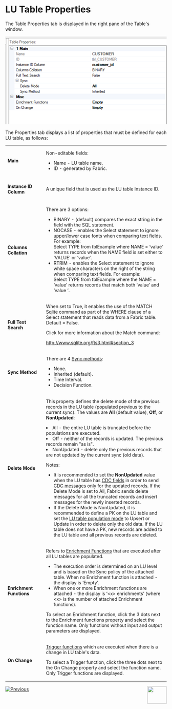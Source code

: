# LU Table Properties

The Table Properties tab is displayed in the right pane of the Table's window.


![image](images/06_04_table_properties.png)


The Properties tab displays a list of properties that must be defined for each LU table, as follows:

<table width="900pxl">
<tbody>
<tr>
<td width="200pxl">
<p><strong>Main</strong></p>
</td>
<td width="700pxl">
<p>Non-editable fields:</p>
<ul>
<li>Name - LU table name.</li>
<li>ID - generated by Fabric.</li>
</ul>
</td>
</tr>
<tr>
<td width="200pxl">
<p><h4>Instance ID Column</h4></p>
</td>
<td width="700pxl">
<p>A unique field that is used as the LU table Instance ID.</a></p>
</td>
</tr>
<tr>
<td width="200pxl">
<p><h4>Columns Collation</h4></p>
</td>
<td width="700pxl">
<p>There are 3 options:</p>
<ul>
<li>BINARY - (default) compares the exact string in the field with the SQL statement.</li>
<li>NOCASE - enables the Select statement to ignore upper/lower case fonts when comparing text fields. For example: <br /> Select TYPE from tblExample where NAME = &lsquo;value&rsquo; returns records when the NAME field is set either to &lsquo;VALUE&rsquo; or &lsquo;value&rsquo;.</li>
<li>RTRIM - enables the Select statement to ignore white space characters on the right of the string when comparing text fields. For example:<br /> Select TYPE from tblExample where the NAME = &lsquo;value&rsquo; returns records that match both &lsquo;value&rsquo; and &lsquo;value &lsquo;.</li>
</ul>
</td>
</tr>
<tr>
<td width="200pxl">
<p><h4>Full Text Search</h4></p>
</td>
<td width="700pxl">
<p>When set to True, it enables the use of the MATCH Sqlite command as part of the WHERE clause of a Select statement that reads data from a Fabric table. Default = False.</p>
<p>Click for more information about the Match command:</p>
<p><a href="http://www.sqlite.org/fts3.html#section_3">http://www.sqlite.org/fts3.html#section_3</a></p>
</td>
</tr>
<tr>
<td width="200pxl">
<p><h4>Sync Method</h4></p>
</td>
<td width="700pxl">
<p>There are 4 <a href="/articles/14_sync_LU_instance/04_sync_methods.md">Sync methods</a>:</p>
<ul>
<li>None.</li>
<li>Inherited (default).</li>
<li>Time Interval.</li>
<li>Decision Function.</li>
</ul>
</td>
</tr>
<tr>
<td width="200pxl">
<p><h4>Delete Mode</h4></p>
</td>
<td width="700pxl">
    <p>This property defines the delete mode of the previous records in the LU table (populated previous to the current sync). The values are <strong>All</strong> (default value), <strong>Off</strong>, or <strong>NonUpdated</strong>: </p>
        <li>All - the entire LU table is truncated before the populations are executed.</li>
        <li>Off - neither of the records is updated. The previous records remain "as is".</li>
        <li>NonUpdated - delete only the previous records that are not updated by the current sync (old data). 
     <p>Notes:</p>
   <ul>
    <li>It is recommended to set the <strong>NonUpdated</strong> value when the LU table has <a href="/articles/18_fabric_cdc/01_change_data_capture_overview.md">CDC fields</a> in order to send <a href="/articles/18_fabric_cdc/03_cdc_messages.md">CDC messages</a> only for the updated records. If the Delete Mode is set to All, Fabric sends delete messages for all the truncated records and insert messages for the newly inserted records.</li>
    <li>If the Delete Mode is NonUpdated, it is recommended to define a PK on the LU table and set the <a href="/articles/07_table_population/04_table_population_properties_tab.md#target-lu-table-properties">LU table population mode</a> to Upsert or Update in order to delete only the old data. If the LU table does not have a PK, new records are added to the LU table and all previous records are deleted.</li>
 </ul>     
</td>
</tr>
<tr>
<td width="200pxl">
<p><h4>Enrichment Functions</h4></p>
</td>
<td width="700pxl">
<p>Refers to <a href="/articles/10_enrichment_function/01_enrichment_function_overview.md">Enrichment Functions</a> that are executed after all LU tables are populated.</p>
<ul>
<li>The execution order is determined on an LU level and is based on the Sync policy of the attached table. When no Enrichment function is attached - the display is &lsquo;Empty&rsquo;.</li>
<li>When one or more Enrichment functions are attached - the display is &lsquo;&lt;x&gt; enrichments&rsquo; (where &lt;x&gt; is the number of attached Enrichment functions).</li>
</ul>
<p>To select an Enrichment function, click the 3 dots next to the Enrichment functions property and select the function name. Only functions without input and output parameters are displayed.</p>
</td>
</tr>
</tr>
<tr>
<td width="200pxl">
<p><h4>On Change</h4></p>
</td>
<td width="700pxl">
<p><a href="/articles/07_table_population/11_4_creating_a_trigger_function.md">Trigger functions</a> which are executed when there is a change in LU table's data.</p>
<p>To select a Trigger function, click the three dots next to the On Change property and select the function name. Only Trigger functions are displayed.</p>
</td>
</tr>
</tbody>
</table>



[![Previous](/articles/images/Previous.png)](03_table_indexes.md)[<img align="right" width="60" height="54" src="/articles/images/Next.png">](05_business_tables.md)
